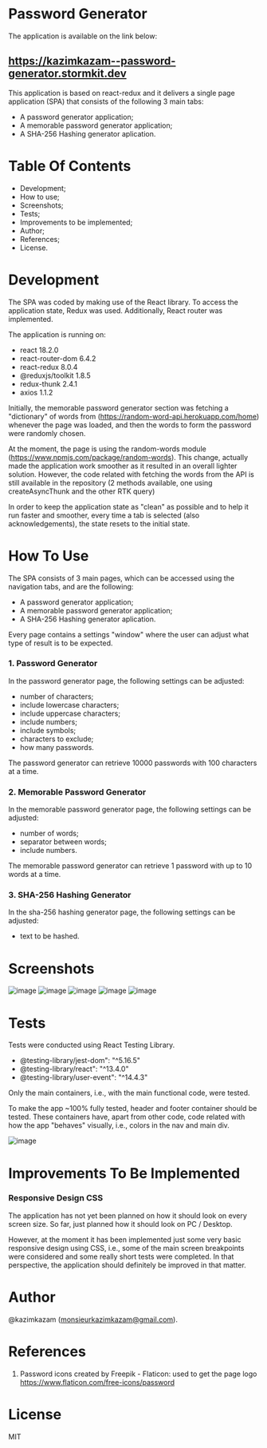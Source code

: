
# Password Generator

The application is available on the link below:

## https://kazimkazam--password-generator.stormkit.dev

This application is based on react-redux and it delivers a single page application (SPA) that consists of the following 3 main tabs:
- A password generator application;
- A memorable password generator application;
- A SHA-256 Hashing generator aplication.

# Table Of Contents
- Development;
- How to use;
- Screenshots;
- Tests;
- Improvements to be implemented;
- Author;
- References;
- License.

# Development
The SPA was coded by making use of the React library. To access the application state, Redux was used.
Additionally, React router was implemented.

The application is running on:
- react 18.2.0
- react-router-dom 6.4.2
- react-redux 8.0.4
- @reduxjs/toolkit 1.8.5
- redux-thunk 2.4.1
- axios 1.1.2

Initially, the memorable password generator section was fetching a "dictionary" of words from (https://random-word-api.herokuapp.com/home) whenever the page was loaded, and then the words to form the password were randomly chosen.

At the moment, the page is using the random-words module (https://www.npmjs.com/package/random-words). This change, actually made the application work smoother as it resulted in an overall lighter solution. However, the code related with fetching the words from the API is still available in the repository (2 methods available, one using createAsyncThunk and the other RTK query)

In order to keep the application state as "clean" as possible and to help it run faster and smoother, every time a tab is selected (also acknowledgements), the state resets to the initial state.

# How To Use

The SPA consists of 3 main pages, which can be accessed using the navigation tabs, and are the following:
- A password generator application;
- A memorable password generator application;
- A SHA-256 Hashing generator aplication.

Every page contains a settings "window" where the user can adjust what type of result is to be expected.

### 1. Password Generator

In the password generator page, the following settings can be adjusted:

- number of characters;
- include lowercase characters;
- include uppercase characters;
- include numbers;
- include symbols;
- characters to exclude;
- how many passwords.

The password generator can retrieve 10000 passwords with 100 characters at a time.

### 2. Memorable Password Generator

In the memorable password generator page, the following settings can be adjusted:

- number of words;
- separator between words;
- include numbers.

The memorable password generator can retrieve 1 password with up to 10 words at a time.

### 3. SHA-256 Hashing Generator

In the sha-256 hashing generator page, the following settings can be adjusted:

- text to be hashed.

# Screenshots

![image](https://user-images.githubusercontent.com/108230645/197826427-5a556b21-a982-428a-a487-9d29a3f12dc3.png)
![image](https://user-images.githubusercontent.com/108230645/197826614-f2e0718e-cd8c-45b9-9746-78851d00e56e.png)
![image](https://user-images.githubusercontent.com/108230645/197826692-bf2d3c5f-9aa7-417f-b503-34be4e0dc21a.png)
![image](https://user-images.githubusercontent.com/108230645/197826739-8b3a2b22-ffda-4b41-a0a5-3dc43ba071d5.png)
![image](https://user-images.githubusercontent.com/108230645/197826776-f56f50a8-1a53-490b-b9b7-2cab22a12e9e.png)

# Tests

Tests were conducted using React Testing Library.

- @testing-library/jest-dom": "^5.16.5"
- @testing-library/react": "^13.4.0"
- @testing-library/user-event": "^14.4.3"

Only the main containers, i.e., with the main functional code, were tested.

To make the app ~100% fully tested, header and footer container should be tested. These containers have, apart from other code, code related with how the app "behaves" visually, i.e., colors in the nav and main div. 

![image](https://user-images.githubusercontent.com/108230645/197827073-77c73ae1-d1ac-4bb8-b049-99be84b2e7d5.png)

# Improvements To Be Implemented

### Responsive Design CSS

The application has not yet been planned on how it should look on every screen size. So far, just planned how it should look on PC / Desktop.

However, at the moment it has been implemented just some very basic responsive design using CSS, i.e., some of the main screen breakpoints were considered and some really short tests were completed. In that perspective, the application should definitely be improved in that matter.

# Author

@kazimkazam (monsieurkazimkazam@gmail.com). 

# References

1. Password icons created by Freepik - Flaticon: used to get the page logo
https://www.flaticon.com/free-icons/password

# License

MIT